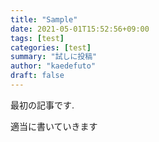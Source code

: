 ```yaml
---
title: "Sample"
date: 2021-05-01T15:52:56+09:00
tags: [test]
categories: [test]
summary: "試しに投稿"
author: "kaedefuto"
draft: false
---
```


最初の記事です.

適当に書いていきます

